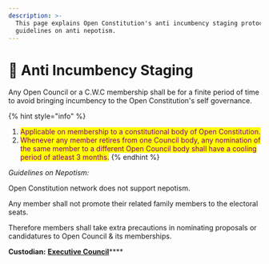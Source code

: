 ```yaml
---
description: >-
  This page explains Open Constitution's anti incumbency staging protocol and
  guidelines on anti nepotism.
---
```


# 👿 Anti Incumbency Staging

Any Open Council or a C.W.C membership shall be for a finite period of time to avoid bringing incumbency to the Open Constitution's self governance.

{% hint style="info" %}
1. <mark style="color:purple;">Applicable on membership to a constitutional body of Open Constitution.</mark>
2. <mark style="color:purple;">Whenever any member retires from one Council body, any nomination of the same member to a different Open Council body shall have a cooling period of atleast 3 months.</mark>
{% endhint %}

_Guidelines on Nepotism:_

Open Constitution network does not support nepotism.

Any member shall not promote their related family members to the electoral seats.&#x20;

Therefore members shall take extra precautions in nominating proposals or candidatures to Open Council & its memberships.

**Custodian:** [**Executive Council**](../../foundation/executive-council.md)****
